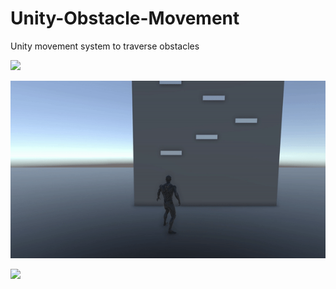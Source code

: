 # Unity-Obstacle-Movement
Unity movement system to traverse obstacles

![](images/preview1.gif)

![](images/preview2.gif)

![](images/preview3.gif)

